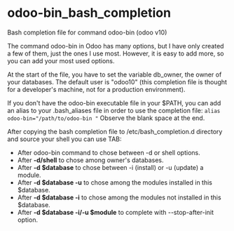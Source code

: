 # odoo-bin_bash_completion
Bash completion file for command odoo-bin (odoo v10)

The command odoo-bin in Odoo has many options, but I have only created a few of them, just the ones I use most. However, it is easy to add more, so you can add your most used options.

At the start of the file, you have to set the variable db_owner, the owner of your databases. The default user is "odoo10" (this completion file is thought for a developer's machine, not for a production environment).

If you don't have the odoo-bin executable file in your $PATH, you can add an alias to your .bash_aliases file in order to use the completion file:
`
alias odoo-bin="/path/to/odoo-bin "
`
Observe the blank space at the end.

After copying the bash completion file to /etc/bash_completion.d directory and source your shell you can use TAB:
- After odoo-bin command to chose between -d or shell options.
- After **-d/shell** to chose among owner's databases.
- After **-d $database** to chose between -i (install) or -u (update) a module.
- After **-d $database -u** to chose among the modules installed in this $database.
- After **-d $database -i** to chose among the modules not installed in this $database.
- After **-d $database -i/-u $module** to complete with --stop-after-init option.

